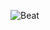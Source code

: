 ![Beat](https://github.com/kleber-matos/desafio-beat/assets/94052079/1d4fc6b3-98be-4f3b-a765-e8ddd3634f16)
